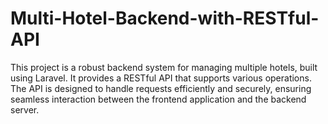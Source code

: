 # Multi-Hotel-Backend-with-RESTful-API
This project is a robust backend system for managing multiple hotels, built using Laravel. It provides a RESTful API that supports various operations. The API is designed to handle requests efficiently and securely, ensuring seamless interaction between the frontend application and the backend server.
